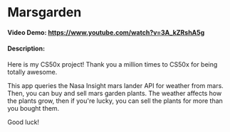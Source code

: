 # Marsgarden
#### Video Demo:  https://www.youtube.com/watch?v=3A_kZRshA5g
#### Description:
  
Here is my CS50x project! Thank you a million times to CS50x for being totally awesome.

This app queries the Nasa Insight mars lander API for weather from mars. Then, you can buy and sell mars garden plants. The weather affects how the plants grow, then if you're lucky, you can sell the plants for more than you bought them.

Good luck!
